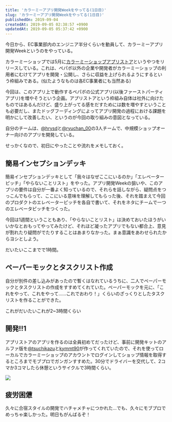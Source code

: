 ```yaml
---
title: 'カラーミーアプリ開発Weekをやってる(1日目)'
slug: 'カラーミーアプリ開発Weekをやってる(1日目)'
publishedOn: 2019-09-04
createdAt: 2019-09-05 02:38:57 +0900
updatedAt: 2019-09-05 05:37:42 +0900
---
```

今日から、EC事業部内のエンジニア半分くらいを動員して、カラーミーアプリ開発Weekというのをやっている。

カラーミーショップでは5月に[カラーミーショップアプリストア](https://app.shop-pro.jp/)というやつをリリースしている。これは、ペパボ以外の企業や開発者がカラーミーショップの利用者にむけてアプリを開発・公開し、さらに収益を上げられるようにするという枠組みである。(似たようなものは各EC事業者にも当然ある)

今回は、このアプリ上で動作するペパボの公式アプリ(以後ファーストパーティアプリ)を増やそうという企画。アプリストアという枠組み自体は社外に向けたものではあるんだけど、盛り上がってる感をだすためには数を増やすということも必要だし、またドッグフーディングによってアプリ開発の過程における課題を明かにして改善したい、というのが今回の取り組みの意図となっている。

自分のチームは、[@hrysd](https://twitter.com/hrysd)と[@ryuchan_00](https://twitter.com/ryuchan_00)の3人チームで、中規模ショップオーナー向けのアプリを開発している。

せっかくなので、初日にやったことや流れをメモしておく。

## 簡易インセプションデッキ

簡易インセプションデッキとして「我々はなぜここにいるのか」「エレベーターピッチ」「やらないことリスト」をやった。アプリ開発Weekの狙いや、このアプリの要件は自分が一番よく知っているので、それらを話しながら、疑問点をつっこんでもらって、ここにいる意味を理解してもらった後、それを踏まえて今回のプロダクトのエレベーターピッチを各自で書いて、それをネタにチームで一つのエレベータピッチをつくった。

今回は1週間ということもあり、「やらないことリスト」は決めておいたほうがいいかなとおもってやってみたけど、それほど凝ったアプリでもない都合上、意見が割れたり疑問がでたりすることはあまりなかった。まぁ意識をあわせられたからヨシとしよう。

だいたいここまでで1時間。

## ペーパーモックとタスクリスト作成

自分が別件の差し込みがあったので暫くはなれているうちに、二人でペーパーモックとタスクリストの作成をすすめてくれていた。ペーパーモックを元に、「これをやって、これをやって……これでおわり！」くらいのざっくりとしたタスクリストを作ることができた。

これがだいたいこれが2~3時間くらい

## 開発!!1

アプリストアのアプリを作るのは全員初めてだったけど、事前に開発キットのアルファ版を[@tsuchikazu](https://twitter.com/tsuchikazu)と[kymmt90](https://twitter.com/kymmt90)が作ってくれていたので、それを使ってローカルでカラーミーショップのアカウントでログインしてショップ情報を取得するところまでモブプロでガンガンすすめた。30分でドライバーを交代して、2コマか3コマしたら休憩というサイクルで3時間くらい。

![](https://lh3.googleusercontent.com/dkhihKT-czop_3Jkn3Y_4NzAzBS-bis83GK97raDldSacwY0WqSIxGf_a_PXs0qsQghFdeGSnAplRv8hsRUz8siUXaK2-J4cK03vwWVttUPi66HCm2s2TNzZA_juZgmOGlDNlZBRCUujjvU5huTkkguuJ8FA2iso8R-SDg9e-gW8szBJChWQ95-tqop_HlEJ9oJV7Aai7rbolmeL_wmg4Fr_AWvJg9ZH5t9B0lhqu7tW7RDiuPrwzhWfRvyuWFSX8epgqwQ03mNZsHI6Dmh5mNz7WAMQRWLERjB4edkKOZexIBVSeSOkY1622CzNHGNxkaINqPFVX5t_6H3K4LfBiEO9pI7vvFvMKl0uPluBURdfYbNv0fuOXD4d1fW3SJ7KumYRdh6QO2yX8kN-zc4jIrJkwvbmPPoqZAeKWVJRd5x8NMMMn5Qn04ieJpISRlMKaO9CB4EDRMkvPDrkz-w4kyPItT2CHBTMapn2F9LVg7rNLn7qiBLcDST3cn52QK0tPE8PWviFVLUH6qGG1R_Nkp7hoawswGLW0G8Y0h1lNMmqzz1cj2M9in-YVyjLfQ-w9tB42ASkELrSlH_UWjq65Ywv5c-KR2tj_zUIFmethnANR8I_RWrIC2ahrfuzp2Cuuk6LpCPNFezgUGFvdXA4nvbY7NvN0Zel6sY-0DZjiw2iGQQOZTAzw8dYa0AYdNtiVBkFLKnFoc0PLc3ULElqYtHJgwBd615P3uL011QHPkm5Sp3I=w400-no)

## 疲労困憊

久々に合宿スタイルの開発でハチャメチャにつかれた…でも、久々にモブプロでめっちゃ楽しかった。明日もがんばるぞ！
